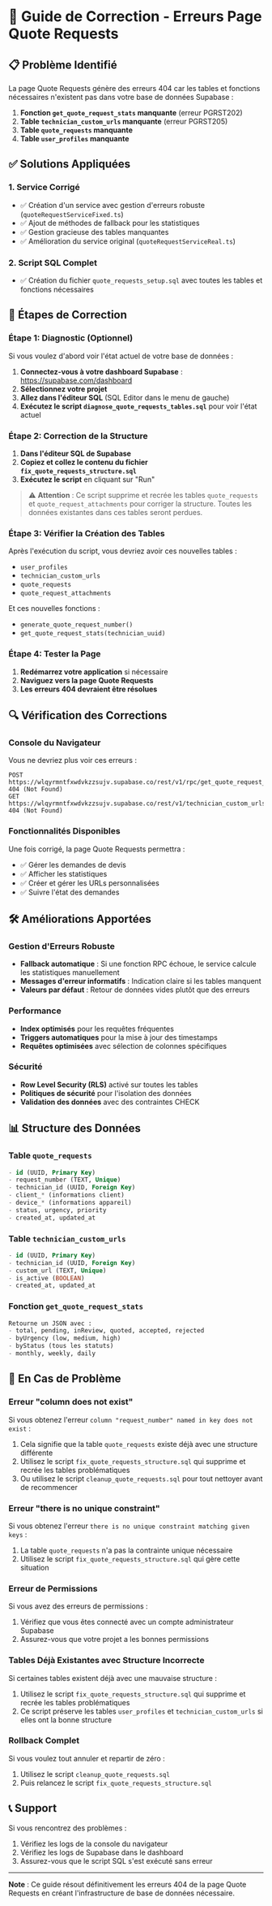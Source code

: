 # 🔧 Guide de Correction - Erreurs Page Quote Requests

## 📋 Problème Identifié

La page Quote Requests génère des erreurs 404 car les tables et fonctions nécessaires n'existent pas dans votre base de données Supabase :

1. **Fonction `get_quote_request_stats` manquante** (erreur PGRST202)
2. **Table `technician_custom_urls` manquante** (erreur PGRST205)
3. **Table `quote_requests` manquante**
4. **Table `user_profiles` manquante**

## ✅ Solutions Appliquées

### 1. Service Corrigé
- ✅ Création d'un service avec gestion d'erreurs robuste (`quoteRequestServiceFixed.ts`)
- ✅ Ajout de méthodes de fallback pour les statistiques
- ✅ Gestion gracieuse des tables manquantes
- ✅ Amélioration du service original (`quoteRequestServiceReal.ts`)

### 2. Script SQL Complet
- ✅ Création du fichier `quote_requests_setup.sql` avec toutes les tables et fonctions nécessaires

## 🚀 Étapes de Correction

### Étape 1: Diagnostic (Optionnel)

Si vous voulez d'abord voir l'état actuel de votre base de données :

1. **Connectez-vous à votre dashboard Supabase** : https://supabase.com/dashboard
2. **Sélectionnez votre projet**
3. **Allez dans l'éditeur SQL** (SQL Editor dans le menu de gauche)
4. **Exécutez le script `diagnose_quote_requests_tables.sql`** pour voir l'état actuel

### Étape 2: Correction de la Structure

1. **Dans l'éditeur SQL de Supabase**
2. **Copiez et collez le contenu du fichier `fix_quote_requests_structure.sql`**
3. **Exécutez le script** en cliquant sur "Run"

> ⚠️ **Attention** : Ce script supprime et recrée les tables `quote_requests` et `quote_request_attachments` pour corriger la structure. Toutes les données existantes dans ces tables seront perdues.

### Étape 3: Vérifier la Création des Tables

Après l'exécution du script, vous devriez avoir ces nouvelles tables :
- `user_profiles`
- `technician_custom_urls`
- `quote_requests`
- `quote_request_attachments`

Et ces nouvelles fonctions :
- `generate_quote_request_number()`
- `get_quote_request_stats(technician_uuid)`

### Étape 4: Tester la Page

1. **Redémarrez votre application** si nécessaire
2. **Naviguez vers la page Quote Requests**
3. **Les erreurs 404 devraient être résolues**

## 🔍 Vérification des Corrections

### Console du Navigateur
Vous ne devriez plus voir ces erreurs :
```
POST https://wlqyrmntfxwdvkzzsujv.supabase.co/rest/v1/rpc/get_quote_request_stats 404 (Not Found)
GET https://wlqyrmntfxwdvkzzsujv.supabase.co/rest/v1/technician_custom_urls 404 (Not Found)
```

### Fonctionnalités Disponibles
Une fois corrigé, la page Quote Requests permettra :
- ✅ Gérer les demandes de devis
- ✅ Afficher les statistiques
- ✅ Créer et gérer les URLs personnalisées
- ✅ Suivre l'état des demandes

## 🛠️ Améliorations Apportées

### Gestion d'Erreurs Robuste
- **Fallback automatique** : Si une fonction RPC échoue, le service calcule les statistiques manuellement
- **Messages d'erreur informatifs** : Indication claire si les tables manquent
- **Valeurs par défaut** : Retour de données vides plutôt que des erreurs

### Performance
- **Index optimisés** pour les requêtes fréquentes
- **Triggers automatiques** pour la mise à jour des timestamps
- **Requêtes optimisées** avec sélection de colonnes spécifiques

### Sécurité
- **Row Level Security (RLS)** activé sur toutes les tables
- **Politiques de sécurité** pour l'isolation des données
- **Validation des données** avec des contraintes CHECK

## 📊 Structure des Données

### Table `quote_requests`
```sql
- id (UUID, Primary Key)
- request_number (TEXT, Unique)
- technician_id (UUID, Foreign Key)
- client_* (informations client)
- device_* (informations appareil)
- status, urgency, priority
- created_at, updated_at
```

### Table `technician_custom_urls`
```sql
- id (UUID, Primary Key)
- technician_id (UUID, Foreign Key)
- custom_url (TEXT, Unique)
- is_active (BOOLEAN)
- created_at, updated_at
```

### Fonction `get_quote_request_stats`
```sql
Retourne un JSON avec :
- total, pending, inReview, quoted, accepted, rejected
- byUrgency (low, medium, high)
- byStatus (tous les statuts)
- monthly, weekly, daily
```

## 🔧 En Cas de Problème

### Erreur "column does not exist"
Si vous obtenez l'erreur `column "request_number" named in key does not exist` :
1. Cela signifie que la table `quote_requests` existe déjà avec une structure différente
2. Utilisez le script `fix_quote_requests_structure.sql` qui supprime et recrée les tables problématiques
3. Ou utilisez le script `cleanup_quote_requests.sql` pour tout nettoyer avant de recommencer

### Erreur "there is no unique constraint"
Si vous obtenez l'erreur `there is no unique constraint matching given keys` :
1. La table `quote_requests` n'a pas la contrainte unique nécessaire
2. Utilisez le script `fix_quote_requests_structure.sql` qui gère cette situation

### Erreur de Permissions
Si vous avez des erreurs de permissions :
1. Vérifiez que vous êtes connecté avec un compte administrateur Supabase
2. Assurez-vous que votre projet a les bonnes permissions

### Tables Déjà Existantes avec Structure Incorrecte
Si certaines tables existent déjà avec une mauvaise structure :
1. Utilisez le script `fix_quote_requests_structure.sql` qui supprime et recrée les tables problématiques
2. Ce script préserve les tables `user_profiles` et `technician_custom_urls` si elles ont la bonne structure

### Rollback Complet
Si vous voulez tout annuler et repartir de zéro :
1. Utilisez le script `cleanup_quote_requests.sql`
2. Puis relancez le script `fix_quote_requests_structure.sql`

## 📞 Support

Si vous rencontrez des problèmes :
1. Vérifiez les logs de la console du navigateur
2. Vérifiez les logs de Supabase dans le dashboard
3. Assurez-vous que le script SQL s'est exécuté sans erreur

---

**Note** : Ce guide résout définitivement les erreurs 404 de la page Quote Requests en créant l'infrastructure de base de données nécessaire.
